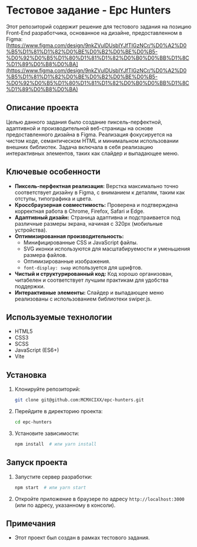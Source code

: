 # Тестовое задание - Epc Hunters

Этот репозиторий содержит решение для тестового задания на позицию Front-End разработчика, основанное на дизайне, предоставленном в Figma: [https://www.figma.com/design/9nkZVulDUsbIYJfTIGzNCr/%D0%A2%D0%B5%D1%81%D1%82%D0%BE%D0%B2%D0%BE%D0%B5-%D0%92%D0%B5%D1%80%D1%81%D1%82%D0%B0%D0%BB%D1%8C%D1%89%D0%B8%D0%BA](https://www.figma.com/design/9nkZVulDUsbIYJfTIGzNCr/%D0%A2%D0%B5%D1%81%D1%82%D0%BE%D0%B2%D0%BE%D0%B5-%D0%92%D0%B5%D1%80%D1%81%D1%82%D0%B0%D0%BB%D1%8C%D1%89%D0%B8%D0%BA)

## Описание проекта

Целью данного задания было создание пиксель-перфектной, адаптивной и производительной веб-страницы на основе предоставленного дизайна в Figma. Реализация фокусируется на чистом коде, семантическом HTML и минимальном использовании внешних библиотек. Задача включала в себя реализацию интерактивных элементов, таких как слайдер и выпадающее меню.

## Ключевые особенности

*   **Пиксель-перфектная реализация:** Верстка максимально точно соответствует дизайну в Figma, с вниманием к деталям, таким как отступы, типографика и цвета.
*   **Кроссбраузерная совместимость:** Проверена и подтверждена корректная работа в Chrome, Firefox, Safari и Edge.
*   **Адаптивный дизайн:** Страница адаптивна и подстраивается под различные размеры экрана, начиная с 320px (мобильные устройства).
*   **Оптимизированная производительность:**
    *   Минифицированные CSS и JavaScript файлы.
    *   SVG иконки используются для масштабируемости и уменьшения размера файлов.
    *   Оптимизированные изображения.
    *   `font-display: swap` используется для шрифтов.
*   **Чистый и структурированный код:** Код хорошо организован, читабелен и соответствует лучшим практикам для удобства поддержки.
*   **Интерактивные элементы:** Слайдер и выпадающее меню реализованы с использованием библиотеки swiper.js.

## Используемые технологии

*   HTML5
*   CSS3
*   SCSS
*   JavaScript (ES6+)
*   Vite

## Установка

1.  Клонируйте репозиторий:
    ```bash
    git clone git@github.com:MCMXCIXX/epc-hunters.git
    ```
2.  Перейдите в директорию проекта:
    ```bash
    cd epc-hunters
    ```
3.  Установите зависимости:
    ```bash
    npm install  # или yarn install
    ```

## Запуск проекта

1.  Запустите сервер разработки:
    ```bash
    npm start  # или yarn start
    ```
2.  Откройте приложение в браузере по адресу `http://localhost:3000` (или по адресу, указанному в консоли).


## Примечания

*   Этот проект был создан в рамках тестового задания.

